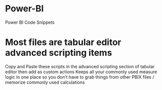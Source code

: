 # Power-BI
Power BI Code Snippets

# Most files are tabular editor advanced scripting items
Copy and Paste these scripts in the advanced scripting section of tabular editor then add as custom actions
Keeps all your commonly used measure logic in one place so you don't have to grab things from other PBIX files / memorize commonly used calculations
